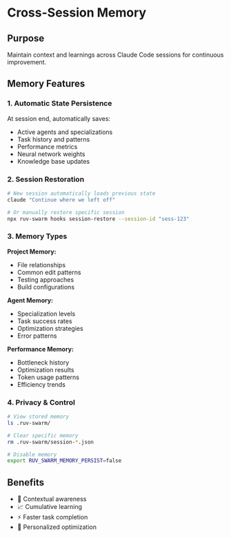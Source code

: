 # Cross-Session Memory

## Purpose

Maintain context and learnings across Claude Code sessions for continuous improvement.

## Memory Features

### 1. Automatic State Persistence

At session end, automatically saves:

- Active agents and specializations
- Task history and patterns
- Performance metrics
- Neural network weights
- Knowledge base updates

### 2. Session Restoration

```bash
# New session automatically loads previous state
claude "Continue where we left off"

# Or manually restore specific session
npx ruv-swarm hooks session-restore --session-id "sess-123"
```

### 3. Memory Types

**Project Memory:**

- File relationships
- Common edit patterns
- Testing approaches
- Build configurations

**Agent Memory:**

- Specialization levels
- Task success rates
- Optimization strategies
- Error patterns

**Performance Memory:**

- Bottleneck history
- Optimization results
- Token usage patterns
- Efficiency trends

### 4. Privacy & Control

```bash
# View stored memory
ls .ruv-swarm/

# Clear specific memory
rm .ruv-swarm/session-*.json

# Disable memory
export RUV_SWARM_MEMORY_PERSIST=false
```

## Benefits

- 🧠 Contextual awareness
- 📈 Cumulative learning
- ⚡ Faster task completion
- 🎯 Personalized optimization
